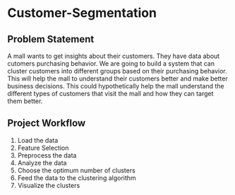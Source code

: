 # Customer-Segmentation

## Problem Statement

A mall wants to get insights about their customers. They have data about cutomers purchasing behavior. We are going to build a system that can cluster customers into different groups based on their purchasing behavior. This will help the mall to understand their customers better and make better business decisions. This could hypothetically help the mall understand the different types of customers that visit the mall and how they can target them better.

## Project Workflow

1. Load the data
2. Feature Selection
3. Preprocess the data
4. Analyze the data
5. Choose the optimum number of clusters
6. Feed the data to the clustering algorithm
7. Visualize the clusters